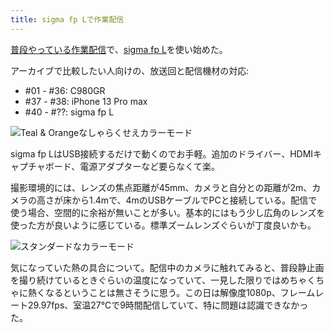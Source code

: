 ```yaml
---
title: sigma fp Lで作業配信
---
```

[普段やっている作業配信](https://www.youtube.com/c/r7kamura)で、[sigma fp L](https://www.amazon.co.jp/dp/B0916G94WV)を使い始めた。

アーカイブで比較したい人向けの、放送回と配信機材の対応:

*   #01 - #36: C980GR
*   #37 - #38: iPhone 13 Pro max
*   #40 - #??: sigma fp L

![](https://lh3.googleusercontent.com/docs/ADP-6oGiR3-Xw4fwRV3dwBgtBzQcqQnyW98css2Jj3cYFcFfqGcJvqPQzaiS0dew3K6lA4T4b0-kAwUSLUjRLsO-5eY2asy89A2dp_tWWgwJf6p2zTWKWZd_IqI6EL_2UqRhOEK8Ref0JCNEtpYgtvjBaKWogYURw6M7bDKPbd_h3hObvlk6XmAWRcMbO6TLBO2oLAcbQ8oxYrcPdsaxeyn-T3LIZA04XA4eyL6zBnpS9snuMlYbl0GmHF8nI86EKvjY26RverYpgAZS_XnaNpCbU7d4jlz4yuwNZFZF6jFAp9JskvjewyQ7n6R0vHv_MLGxrbSe8FF8tPJWwbkCuR-jiHjdTupg52ftxxBqdb5V-gnnnBNqbm5kc4sqqnMLeBHiVhrGnIj_P_r3yLbITk0UygdZvKCZxXsC8jOGUWE0NWSc1_j8t65zhL42oKfBfKo9MEUmX7tqx8ZJqBEr7W9wFhdAM0Q6CcEEUAQ-YDUXOniFyDuMLJ_l34UdzErrGlyotil-UZ7tDLcYhy48cOvyaQZ-oVVsf74m0FwVdHDjCT9gK0dhnpTCrcBrFh9m127xkD9mND73PYSDDaEKrdO8WHD1o8aPZ7OSqGy2LNuZFcBth3InfTTVA03dKi_6IeyQ0ntW07I9COo-Ixw60bYEjftkBAnAMNGU5r3FWFGre8FLSw8WCIyn_2zJVSZc9d2WovSMeOBBd-kZfaV_fcwNoloF1EExcD9btZAaoZZAPoQad-rsezbYysD40biKhsqSNn0vTt40FVVnLwlubi91bp9deumvOy3Ok6yROZQLZSjzDuqvUWpAt1BmHdwI0F07L7Vgl6TqJ5ZyqBv0YsZ9UifWBs3D7C0Je35tId6PLsCR0mOrl_QCx-il45H76A6EDV1MeHruYUWU9sE6n8fzkl64YS7OMukQujR1FkiaH3pSHzZE3YlfTB01QdnpNc1_tgIQjARgev595wvpxocLOixrhptiN6pvyHpHa9_c172r4dPaxTKeEx_n25HPMQxZqrbgqwcPq52N3TdhIIOboM415mOZUR7RbTFOq-wVazjWjawGiSTkI3gjikJgmAbUmpMc_T18kyuXCFEcGfagYux1cNTr3DbcagxRF0Ii2Qk0QydGG8D7Mn3akmWpggNy5EQPy-gOLrYHF3P7hxzoeWUkApyYaFD9Eb5Tr5ughMjL6kaIQOV5_m3vTNniPA_pBAVRYanx9Y-9jRAlXK8DER4QPLkT_VT4RaLmcggTKphenXLc "Teal & Orangeなしゃらくせえカラーモード")

sigma fp LはUSB接続するだけで動くのでお手軽。追加のドライバー、HDMIキャプチャボード、電源アダプターなど要らなくて楽。

撮影環境的には、レンズの焦点距離が45mm、カメラと自分との距離が2m、カメラの高さが床から1.4mで、4mのUSBケーブルでPCと接続している。配信で使う場合、空間的に余裕が無いことが多い。基本的にはもう少し広角のレンズを使った方が良いように感じている。標準ズームレンズぐらいが丁度良いかも。

![](https://lh3.googleusercontent.com/docs/ADP-6oH3qY1WashgpEY5Oz9RM8CoL9yqxm9ECAEtkMeIdCFwtiTGxoLiVg52dhG1Jy7uDKlzbMwLmeRsS2cp2PzN9Y8mF9-JCG1S6k8hSwzbqKP6mjVBvkmz-_7RkvXW7qdPG2flGUgMN3sXBihRshEs1MPE9slSe7K3nqCIZkffatXNgx5sHSbufOOlnA-UjM0sbYQ1PndQzTCcYp-gVzVjvn3S6GdpK_EceNmnXwt6iRaVgO-01jPWpLf1HJzmEJT61d5Q81izyHoxQ9hJkRxAceTO_soF9ZGcQwHZzp4_WarKKeDwRDVD_taIMNEpmdAH2qnBr5DMTJL-oi9VfCsy4S2pJDwvUgKIzEMGorsEMt7Ub82VywnQw35uI07y0A4clkv42Dtt9ReigyGLRmqsrosIbWvUIYkJmxXQO9Tc5QYvE3JHlxKrZzQmXs_mKG8UYuJa5XZFa0sJFAxLshaO-vhGSqznEVeTXJXPonNBT5V5oTY47OYi9sxhVSW7tc2WleCI05c7LHoBQ6ZN20nPhUpy_-8AxT6JO4PL3FiiAv_uOgwUcHhx-zq6vJFn67jUtkVCE6RSuYvWgKiWZgSEfy6ke0O3IoBcq8EtcCeRaY8cLpP7xrKQq3opsNYCA7LaWFAwLHm20gAX_yXYPHoNNU4EbOUmYlMUXt5vsBpJA3RKXaxsj5IM9sxkL_2SAOVm64kSXNPfQKTh_f1Pp5mwFUCyhJcLyoEa3skfD2jAkSpw4TUf2FBns--4s2aG8bKdnnAvI70FerLQQFNzjJRhpIuCbSw6bcLzpDtN2Y1CQOYlh1vN3ErgXxIKd21jf09gp7b4_NkW9oOfu9b9YPxeigd8A_XVySosCyl0Di6WkxDKEIiIvHEOptQ_qyrxAcObLWGOZgSy6JcMQZIFG-KC1OJHF_2lgrtjDou3JdTSSvg7LrvIngBS9wMHjauY1n3F_J2NU1G5SHY3a80X6Zg8IoR3ZfA-L-n3LMqYJmFwin3NZqZRpPdhknLMQAa2psWP5xaV0KktwRylDlpQg8N4ADY-6zZp8N6q9XKZUzb-i8t9zunj99vtWyR-1Wrd8oxJBRZeI-14o4EqvpPXxFu9S3qfQUBXZnzJQefU-i-wL1g5xAD6G1jDNevK9vjn-XlxPfQNs2RythWEv5O02j0DiBYJncJETLwSv7iwhedOQQXuo1UhUTk1Feq44P5qtH48DO7hJwqY6bVrK0G4rWnhVUDdZSuAup0TeaIx6dwo6rjpLX3h "スタンダードなカラーモード")

気になっていた熱の具合について。配信中のカメラに触れてみると、普段静止画を撮り続けているときぐらいの温度になっていて、一見した限りではめちゃくちゃに熱くなるということは無さそうに思う。この日は解像度1080p、フレームレート29.97fps、室温27℃で9時間配信していて、特に問題は認識できなかった。

